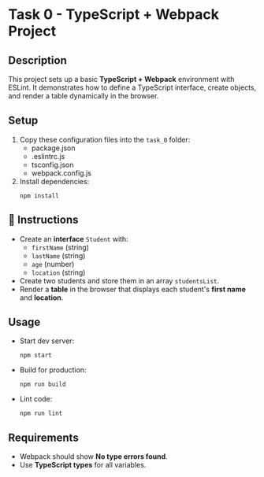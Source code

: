 <h1>Task 0 - TypeScript + Webpack Project</h1>

<h2>Description</h2>
<p>
This project sets up a basic <strong>TypeScript + Webpack</strong> environment with ESLint.  
It demonstrates how to define a TypeScript interface, create objects, and render a table dynamically in the browser.
</p>

<h2>Setup</h2>
<ol>
  <li>Copy these configuration files into the <code>task_0</code> folder:
    <ul>
      <li>package.json</li>
      <li>.eslintrc.js</li>
      <li>tsconfig.json</li>
      <li>webpack.config.js</li>
    </ul>
  </li>
  <li>Install dependencies:
    <pre><code>npm install</code></pre>
  </li>
</ol>

<h2>📝 Instructions</h2>
<ul>
  <li>Create an <strong>interface</strong> <code>Student</code> with:
    <ul>
      <li><code>firstName</code> (string)</li>
      <li><code>lastName</code> (string)</li>
      <li><code>age</code> (number)</li>
      <li><code>location</code> (string)</li>
    </ul>
  </li>
  <li>Create two students and store them in an array <code>studentsList</code>.</li>
  <li>Render a <strong>table</strong> in the browser that displays each student's <strong>first name</strong> and <strong>location</strong>.</li>
</ul>

<h2>Usage</h2>
<ul>
  <li>Start dev server:
    <pre><code>npm start</code></pre>
  </li>
  <li>Build for production:
    <pre><code>npm run build</code></pre>
  </li>
  <li>Lint code:
    <pre><code>npm run lint</code></pre>
  </li>
</ul>

<h2>Requirements</h2>
<ul>
  <li>Webpack should show <strong>No type errors found</strong>.</li>
  <li>Use <strong>TypeScript types</strong> for all variables.</li>
</ul>
